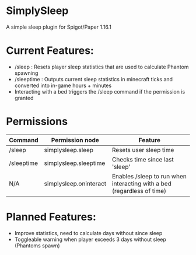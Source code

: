 # SimplySleep
 A simple sleep plugin for Spigot/Paper 1.16.1

# Current Features: 
* /sleep : Resets player sleep statistics that are used to calculate Phantom spawning
* /sleeptime : Outputs current sleep statistics in minecraft ticks and converted into in-game hours + minutes
* Interacting with a bed triggers the /sleep command if the permission is granted

# Permissions
| Command | Permission node | Feature |
| ------------- | ------------- | ------------- |
| /sleep | simplysleep.sleep | Resets user sleep time | 
| /sleeptime | simplysleep.sleeptime | Checks time since last 'sleep' | 
| N/A | simplysleep.oninteract | Enables /sleep to run when interacting with a bed (regardless of time) |

# Planned Features: 
* Improve statistics, need to calculate days without since sleep
* Toggleable warning when player exceeds 3 days without sleep (Phantoms spawn)
